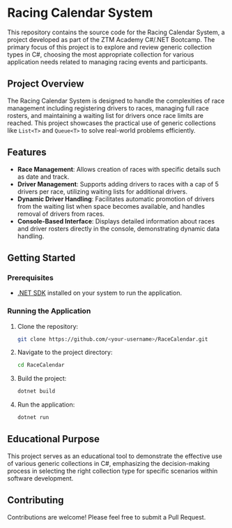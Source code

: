 # Racing Calendar System

This repository contains the source code for the Racing Calendar System, a project developed as part of the ZTM Academy C#/.NET Bootcamp. The primary focus of this project is to explore and review generic collection types in C#, choosing the most appropriate collection for various application needs related to managing racing events and participants.

## Project Overview

The Racing Calendar System is designed to handle the complexities of race management including registering drivers to races, managing full race rosters, and maintaining a waiting list for drivers once race limits are reached. This project showcases the practical use of generic collections like `List<T>` and `Queue<T>` to solve real-world problems efficiently.

## Features

- **Race Management**: Allows creation of races with specific details such as date and track.
- **Driver Management**: Supports adding drivers to races with a cap of 5 drivers per race, utilizing waiting lists for additional drivers.
- **Dynamic Driver Handling**: Facilitates automatic promotion of drivers from the waiting list when space becomes available, and handles removal of drivers from races.
- **Console-Based Interface**: Displays detailed information about races and driver rosters directly in the console, demonstrating dynamic data handling.

## Getting Started

### Prerequisites

- [.NET SDK](https://dotnet.microsoft.com/download) installed on your system to run the application.

### Running the Application

1. Clone the repository:
   ```bash
   git clone https://github.com/<your-username>/RaceCalendar.git

2. Navigate to the project directory:
   ```bash
   cd RaceCalendar

3. Build the project:
   ```bash
   dotnet build
   
4. Run the application:
   ```bash
   dotnet run

## Educational Purpose

This project serves as an educational tool to demonstrate the effective use of various generic collections in C#, emphasizing the decision-making process in selecting the right collection type for specific scenarios within software development.

## Contributing

Contributions are welcome! Please feel free to submit a Pull Request.

